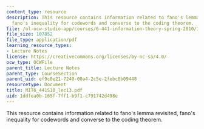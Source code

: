 ```yaml
---
content_type: resource
description: This resource contains information related to fano's lemma revisited,
  fano's inequality for codewords and converse to the coding theorem.
file: /ol-ocw-studio-app/courses/6-441-information-theory-spring-2010/1ddfea0b165f7ff1b9f1c791742d498e_MIT6_441S10_lec13.pdf
file_size: 107852
file_type: application/pdf
learning_resource_types:
- Lecture Notes
license: https://creativecommons.org/licenses/by-nc-sa/4.0/
ocw_type: OCWFile
parent_title: Lecture Notes
parent_type: CourseSection
parent_uid: ef9c0e21-7240-00a4-2c5e-2febc0b09448
resourcetype: Document
title: MIT6_441S10_lec13.pdf
uid: 1ddfea0b-165f-7ff1-b9f1-c791742d498e
---
```

This resource contains information related to fano's lemma revisited, fano's inequality for codewords and converse to the coding theorem.